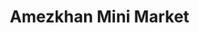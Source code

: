 ---
title: "Amezkhan Mini Market"
url: /cherbourg-en-cotentin/amezkhan-mini-market/
shop: commodité
---